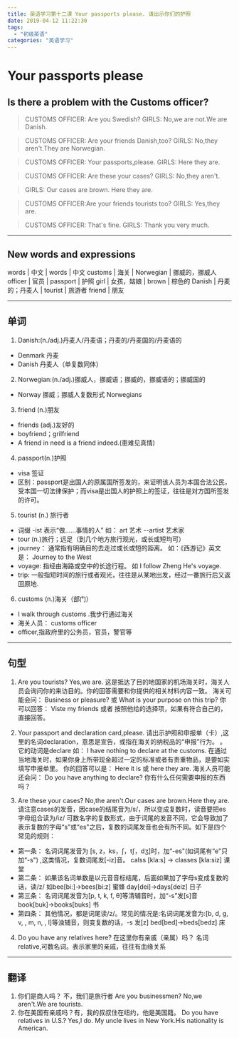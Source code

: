 ```yaml
---
title: 英语学习第十二课 Your passports please. 请出示你们的护照
date: 2019-04-12 11:22:30
tags: 
  - "初级英语"
categories: "英语学习"
---
```

# Your passports please
## Is there a problem with the Customs officer?

> CUSTOMS OFFICER: Are you Swedish?
> GIRLS: No,we are not.We are Danish.

>CUSTOMS OFFICER: Are your friends Danish,too?
>GIRLS: No,they aren't.They are Norwegian.

>CUSTOMS OFFICER: Your passports,please.
>GIRLS: Here they are.

>CUSTOMS OFFICER: Are these your cases?
>GIRLS: No,they aren't.

>GIRLS: Our cases are brown. Here they are.

>CUSTOMS OFFICER:Are your friends tourists too?
>GIRLS: Yes,they are.

>CUSTOMS OFFICER: That's fine.
>GIRLS: Thank you very much.

---
## New words and expressions
words | 中文 | words | 中文
customs | 海关 | Norwegian | 挪威的，挪威人
officer | 官员 | passport | 护照
girl | 女孩，姑娘 | brown | 棕色的
Danish | 丹麦的；丹麦人 | tourist | 旅游者
friend | 朋友

---

## 单词
1. Danish:(n./adj.)丹麦人/丹麦语；丹麦的/丹麦国的/丹麦语的

- Denmark 丹麦
- Danish 丹麦人（单复数同体）

2. Norwegian:(n./adj.)挪威人，挪威语；挪威的，挪威语的；挪威国的
- Norway 挪威；挪威人复数形式 Norwegians

3. friend (n.)朋友
- friends (adj.)友好的
- boyfriend；grilfriend
- A friend in need is a friend indeed.(患难见真情)

4. passport(n.)护照
- visa 签证
- 区别：passport是出国人的原属国所签发的，来证明该人员为本国合法公民，受本国一切法律保护；而visa是出国人的护照上的签证，往往是对方国所签发的许可。

5. tourist (n.) 旅行者
- 词缀 -ist 表示“做……事情的人” 如： art 艺术 --artist 艺术家
- tour (n.)旅行；远足（到几个地方旅行观光，或长或短均可）
- journey： 通常指有明确目的去走过或长或短的距离。 如：《西游记》英文是： Journey to the West
- voyage: 指经由海路或空中的长途行程。 如 I follow Zheng He's voyage.
- trip: 一般指短时间的旅行或者观光，往往是从某地出发，经过一番旅行后又返回原地.

6. customs (n.)海关（部门）

- I walk through customs .我步行通过海关
- 海关人员： customs officer
- officer,指政府里的公务员，官员，警官等

---
## 句型
1. Are you tourists? Yes,we are.
这是抵达了目的地国家的机场海关时，海关人员会询问你的来访目的。你的回答需要和你提供的相关材料内容一致。
海关可能会问： Business or pleasure? 或 What is your purpose on this trip?
你可以回答： Viste my friends 或者 按照他给的选择项，如果有符合自己的，直接回答。

2. Your passport and declaration card,please.
请出示护照和申报单（卡）,这里的名词declaration，意思是宣告，或指在海关的纳税品的“申报”行为。
。它的动词是declare 如： I have nothing to declare at the customs.
在通过当地海关时，如果你身上所带现金超过一定的标准或者有贵重物品，是要如实填写申报单里。
你的回答可以是： Here it is 或 here they are.
海关人员可能还会问： Do you have anything to declare? 你有什么任何需要申报的东西吗？

3. Are these your cases? No,the aren't.Our cases are brown.Here they are.
请注意cases的发音，因case的结尾音为/s/，所以变成复数时，读音要把es 字母组合读为/iz/
可数名字的复数形式，由于词尾的发音不同，它会导致加了表示复数的字母“s"或“es"之后，复数的词尾发音也会有所不同。如下是四个常见的规则：

- 第一条： 名词词尾发音为 [s, z，ks，ʃ，tʃ，dʒ]时，加“-es"(如词尾有“e"只加“-s")
,这类情况，复数词尾发[-iz]音。 calss [kla:s] → classes [kla:siz] 课堂
- 第二条： 如果该名词单数是以元音音标结尾，后面如果加了字母s变成复数的话，读/z/ 如bee[bi:]→bees[bi:z] 蜜蜂 day[dei]→days[deiz] 日子
- 第三条： 名词词尾发音为[p, t, k, f, θ]等清辅音时，加“-s”发[s]音 book[buk]→books[buks] 书
- 第四条： 其他情况，都是词尾读/z/。常见的情况是:名词词尾发音为:[b, d, g, v, , m, n, , l]等浊辅音，则变复数的话，-s 发[z] bed[bed]→beds[bedz] 床

4. Do you have any relatives here? 在这里你有亲戚（亲属）吗？ 名词relative,可数名词。表示家里的亲戚，往往有血缘关系

--- 
## 翻译
1. 你们是商人吗？ 不，我们是旅行者
Are you businessmen? No,we aren't.We are tourists.
2. 你在美国有亲戚吗？有，我的叔叔住在纽约，他是美国籍。
Do you have  relatives in U.S.? Yes,I do. My  uncle lives in New York.His nationality is American.


